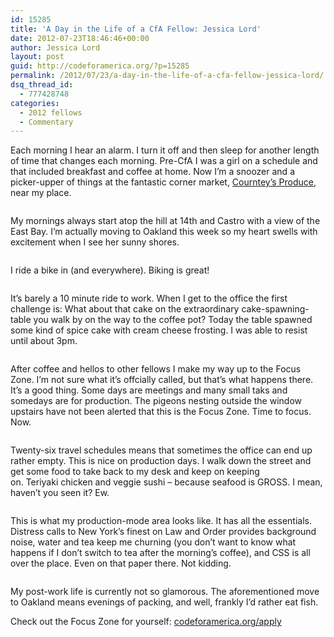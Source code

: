 ```yaml
---
id: 15285
title: 'A Day in the Life of a CfA Fellow: Jessica Lord'
date: 2012-07-23T18:46:46+00:00
author: Jessica Lord
layout: post
guid: http://codeforamerica.org/?p=15285
permalink: /2012/07/23/a-day-in-the-life-of-a-cfa-fellow-jessica-lord/
dsq_thread_id:
  - 777428748
categories:
  - 2012 fellows
  - Commentary
---
```

Each morning I hear an alarm. I turn it off and then sleep for another length of time that changes each morning. Pre-CfA I was a girl on a schedule and that included breakfast and coffee at home. Now I&#8217;m a snoozer and a picker-upper of things at the fantastic corner market, [Courntey&#8217;s Produce](http://www.yelp.com/biz/courtney-produce-ii-san-francisco), near my place.

[<img class="alignleft size-full wp-image-15286" title="ditl_1" src="http://codeforamerica.org/wp-content/uploads/2012/07/ditl_1.jpg" alt="" />](http://codeforamerica.org/wp-content/uploads/2012/07/ditl_1.jpg)

My mornings always start atop the hill at 14th and Castro with a view of the East Bay. I&#8217;m actually moving to Oakland this week so my heart swells with excitement when I see her sunny shores.

[<img class="alignleft size-full wp-image-15293" title="ditl_3" src="http://codeforamerica.org/wp-content/uploads/2012/07/ditl_3.jpg" alt="" />](http://codeforamerica.org/wp-content/uploads/2012/07/ditl_3.jpg)

I ride a bike in (and everywhere). Biking is great!

[<img class="alignleft size-full wp-image-15289" title="ditl_5-02" src="http://codeforamerica.org/wp-content/uploads/2012/07/ditl_5-02.jpg" alt="" />](http://codeforamerica.org/wp-content/uploads/2012/07/ditl_5-02.jpg)

It&#8217;s barely a 10 minute ride to work. When I get to the office the first challenge is: What about that cake on the extraordinary cake-spawning-table you walk by on the way to the coffee pot? Today the table spawned some kind of spice cake with cream cheese frosting. I was able to resist until about 3pm.

[<img class="alignleft size-full wp-image-15290" title="ditl_6" src="http://codeforamerica.org/wp-content/uploads/2012/07/ditl_6.jpg" alt="" />](http://codeforamerica.org/wp-content/uploads/2012/07/ditl_6.jpg)

After coffee and hellos to other fellows I make my way up to the Focus Zone. I&#8217;m not sure what it&#8217;s offcially called, but that&#8217;s what happens there. It&#8217;s a good thing. Some days are meetings and many small taks and somedays are for production. The pigeons nesting outside the window upstairs have not been alerted that this is the Focus Zone. Time to focus. Now.

[<img class="size-full wp-image-15291 alignnone" title="ditl_7" src="http://codeforamerica.org/wp-content/uploads/2012/07/ditl_7.jpg" alt="" />](http://codeforamerica.org/wp-content/uploads/2012/07/ditl_7.jpg)

Twenty-six travel schedules means that sometimes the office can end up rather empty. This is nice on production days. I walk down the street and get some food to take back to my desk and keep on keeping on. Teriyaki chicken and veggie sushi &#8211; because seafood is GROSS. I mean, haven&#8217;t you seen it? Ew.

[<img class="alignleft size-full wp-image-15292" title="ditl_8" src="http://codeforamerica.org/wp-content/uploads/2012/07/ditl_8.jpg" alt="" />](http://codeforamerica.org/wp-content/uploads/2012/07/ditl_8.jpg)

This is what my production-mode area looks like. It has all the essentials. Distress calls to New York&#8217;s finest on Law and Order provides background noise, water and tea keep me churning (you don&#8217;t want to know what happens if I don&#8217;t switch to tea after the morning&#8217;s coffee), and CSS is all over the place. Even on that paper there. Not kidding.

[<img class="alignleft size-full wp-image-15294" title="ditl_10" src="http://codeforamerica.org/wp-content/uploads/2012/07/ditl_10.jpg" alt="" />](http://codeforamerica.org/wp-content/uploads/2012/07/ditl_10.jpg)

My post-work life is currently not so glamorous. The aforementioned move to Oakland means evenings of packing, and well, frankly I&#8217;d rather eat fish.

Check out the Focus Zone for yourself: <a href="http://codeforamerica.org/apply" target="_blank">codeforamerica.org/apply</a>